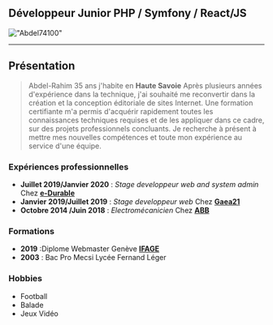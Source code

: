 ## __Développeur Junior PHP / Symfony / React/JS__
!["Abdel74100"](https://avatars3.githubusercontent.com/u/47521027?s=460&v=4")

___
## Présentation

>Abdel-Rahim 35 ans j'habite en **Haute Savoie** Après plusieurs années d'expérience dans la technique, j'ai souhaité me
reconvertir dans la création et la conception éditoriale de sites Internet. Une formation certifiante m'a permis d'acquérir rapidement toutes les connaissances techniques requises et de les appliquer dans ce cadre, sur des projets professionnels concluants. Je recherche à présent à mettre mes nouvelles compétences et toute mon expérience au service d'une équipe.
### Expériences professionnelles
 - **Juillet 2019/Janvier 2020** : _Stage developpeur web and system admin_ Chez [**e-Durable**](https://e-durable.ch)
  - **Janvier 2019/Juillet 2019** : _Stage developpeur web_ Chez [**Gaea21**](https://gaea21.org)
  - **Octobre 2014 /Juin 2018** : _Electromécanicien_ Chez [**ABB**](https://abb.com)
### Formations
* **2019** :Diplome Webmaster Genève [**IFAGE**](https://www.ifage.ch)
* **2003** : Bac Pro Mecsi Lycée Fernand Léger 
### Hobbies

  - Football
  - Balade
  - Jeux Vidéo
